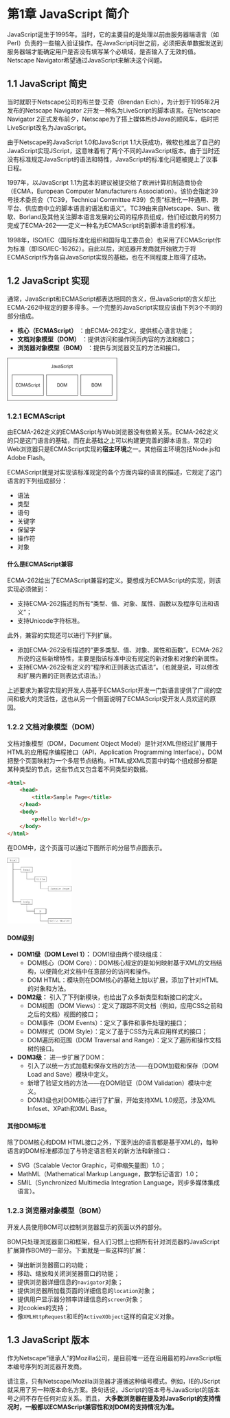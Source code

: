 # 第1章 JavaScript 简介

JavaScript诞生于1995年。当时，它的主要目的是处理以前由服务器端语言（如Perl）负责的一些输入验证操作。在JavaScript问世之前，必须把表单数据发送到服务器端才能确定用户是否没有填写某个必填域，是否输入了无效的值。Netscape Navigator希望通过JavaScript来解决这个问题。

## 1.1 JavaScript 简史

当时就职于Netscape公司的布兰登·艾奇（Brendan Eich），为计划于1995年2月发布的Netscape Navigator 2开发一种名为LiveScript的脚本语言。在Netscape Navigator 2正式发布前夕，Netscape为了搭上媒体热炒Java的顺风车，临时把LiveScript改名为JavaScript。

由于Netscape的JavaScript 1.0和JavaScript 1.1大获成功，微软也推出了自己的JavaScript实现JScript，这意味着有了两个不同的JavaScript版本。由于当时还没有标准规定JavaScript的语法和特性，JavaScript的标准化问题被提上了议事日程。

1997年，以JavaScript 1.1为蓝本的建议被提交给了欧洲计算机制造商协会（ECMA，European Computer Manufacturers Association）。该协会指定39号技术委员会（TC39，Technical Committee #39）负责“标准化一种通用、跨平台、供应商中立的脚本语言的语法和语义”。TC39由来自Netscape、Sun、微软、Borland及其他关注脚本语言发展的公司的程序员组成，他们经过数月的努力完成了ECMA-262——定义一种名为ECMAScript的新脚本语言的标准。

1998年，ISO/IEC（国际标准化组织和国际电工委员会）也采用了ECMAScript作为标准（即ISO/IEC-16262）。自此以后，浏览器开发商就开始致力于将ECMAScript作为各自JavaScript实现的基础，也在不同程度上取得了成功。

## 1.2 JavaScript 实现

通常，JavaScript和ECMAScript都表达相同的含义，但JavaScript的含义却比ECMA-262中规定的要多得多。一个完整的JavaScript实现应该由下列3个不同的部分组成。

- **核心（ECMAScript）** ：由ECMA-262定义，提供核心语言功能；
- **文档对象模型（DOM）** ：提供访问和操作网页内容的方法和接口；
- **浏览器对象模型（BOM）** ：提供与浏览器交互的方法和接口。

<img src="_static\images\Chapter1-What_Is_JavaScript.assets/04.d01z.01.png" alt="img" style="zoom: 25%;" />

### 1.2.1 ECMAScript

由ECMA-262定义的ECMAScript与Web浏览器没有依赖关系。ECMA-262定义的只是这门语言的基础，而在此基础之上可以构建更完善的脚本语言。常见的Web浏览器只是ECMAScript实现的**宿主环境**之一。其他宿主环境包括Node.js和Adobe Flash。

ECMAScript就是对实现该标准规定的各个方面内容的语言的描述，它规定了这门语言的下列组成部分：

- 语法
- 类型
- 语句
- 关键字
- 保留字
- 操作符
- 对象

#### 什么是ECMAScript兼容

ECMA-262给出了ECMAScript兼容的定义。要想成为ECMAScript的实现，则该实现必须做到：

- 支持ECMA-262描述的所有“类型、值、对象、属性、函数以及程序句法和语义”；
- 支持Unicode字符标准。

此外，兼容的实现还可以进行下列扩展。

- 添加ECMA-262没有描述的“更多类型、值、对象、属性和函数”。ECMA-262所说的这些新增特性，主要是指该标准中没有规定的新对象和对象的新属性。
- 支持ECMA-262没有定义的“程序和正则表达式语法”。（也就是说，可以修改和扩展内置的正则表达式语法。）

上述要求为兼容实现的开发人员基于ECMAScript开发一门新语言提供了广阔的空间和极大的灵活性，这也从另一个侧面说明了ECMAScript受开发人员欢迎的原因。

### 1.2.2 文档对象模型（DOM）

文档对象模型（DOM，Document Object Model）是针对XML但经过扩展用于HTML的应用程序编程接口（API，Application Programming Interface）。DOM把整个页面映射为一个多层节点结构。HTML或XML页面中的每个组成部分都是某种类型的节点，这些节点又包含着不同类型的数据。

```html
<html>
    <head> 
        <title>Sample Page</title>
    </head>
    <body>
        <p>Hello World!</p>
    </body>
</html>
```

在DOM中，这个页面可以通过下图所示的分层节点图表示。

<img src="_static/images/Chapter1-What_Is_JavaScript.assets/04.d01z.02.png" alt="04.d01z.02" style="zoom:15%;" />



#### DOM级别

- **DOM1级（DOM Level 1）：**  DOM1级由两个模块组成：
  - DOM核心（DOM Core）：DOM核心规定的是如何映射基于XML的文档结构，以便简化对文档中任意部分的访问和操作。
  - DOM HTML：模块则在DOM核心的基础上加以扩展，添加了针对HTML的对象和方法。
- **DOM2级：** 引入了下列新模块，也给出了众多新类型和新接口的定义。
  - DOM视图（DOM Views）：定义了跟踪不同文档（例如，应用CSS之前和之后的文档）视图的接口；
  - DOM事件（DOM Events）：定义了事件和事件处理的接口；
  - DOM样式（DOM Style）：定义了基于CSS为元素应用样式的接口；
  - DOM遍历和范围（DOM Traversal and Range）：定义了遍历和操作文档树的接口。
- **DOM3级：** 进一步扩展了DOM：
  - 引入了以统一方式加载和保存文档的方法——在DOM加载和保存（DOM Load and Save）模块中定义。
  - 新增了验证文档的方法——在DOM验证（DOM Validation）模块中定义。
  - DOM3级也对DOM核心进行了扩展，开始支持XML 1.0规范，涉及XML Infoset、XPath和XML Base。 

#### 其他DOM标准

除了DOM核心和DOM HTML接口之外，下面列出的语言都是基于XML的，每种语言的DOM标准都添加了与特定语言相关的新方法和新接口：

- SVG（Scalable Vector Graphic，可伸缩矢量图）1.0；
- MathML（Mathematical Markup Language，数学标记语言）1.0；
- SMIL（Synchronized Multimedia Integration Language，同步多媒体集成语言）。

### 1.2.3 浏览器对象模型（BOM）

开发人员使用BOM可以控制浏览器显示的页面以外的部分。

BOM只处理浏览器窗口和框架，但人们习惯上也把所有针对浏览器的JavaScript扩展算作BOM的一部分。下面就是一些这样的扩展：

- 弹出新浏览器窗口的功能；
- 移动、缩放和关闭浏览器窗口的功能；
- 提供浏览器详细信息的`navigator`对象；
- 提供浏览器所加载页面的详细信息的`location`对象；
- 提供用户显示器分辨率详细信息的`screen`对象；
- 对cookies的支持；
- 像`XMLHttpRequest`和IE的`ActiveXObject`这样的自定义对象。

## 1.3 JavaScript 版本

作为Netscape“继承人”的Mozilla公司，是目前唯一还在沿用最初的JavaScript版本编号序列的浏览器开发商。

请注意，只有Netscape/Mozilla浏览器才遵循这种编号模式。例如，IE的JScript就采用了另一种版本命名方案。换句话说，JScript的版本号与JavaScript的版本号之间不存在任何对应关系。而且， **大多数浏览器在提及对JavaScript的支持情况时，一般都以ECMAScript兼容性和对DOM的支持情况为准。** 